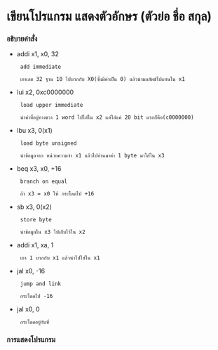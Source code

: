 # เขียนโปรแกรม แสดงตัวอักษร (ตัวย่อ ชื่อ สกุล)

### อธิบายคำสั่ง

 - addi x1, x0, 32
  
        add immediate
        
        เอาเลข 32 ฐาน 10 ไปบวกกับ X0(ซึ่งมีค่าเป็น 0) แล้วนำผลลัพธ์ไปแทนใน x1  

 - lui x2, 0xc0000000
 
        load upper immediate 
        
        นำค่าที่อยู่ทางขวา 1 word ไปใส่ใน x2 แต่ใส่แค่ 20 bit แรกก็คือ(c0000000)

 - lbu x3, 0(x1)

        load byte unsigned
        
        นำข้อมูลจาก หน่วยความจำ x1 แล้วไปอ่านมาค่า 1 byte มาใส่ใน x3
        
 - beq x3, x0, +16
 
        branch on equal
        
        ถ้า x3 = x0 ให้ กระโดดไป +16 
        
 - sb x3, 0(x2)
        
        store byte
        
        นำข้อมูลใน x3 ไปเก็บไว้ใน x2
        
 - addi x1, xa, 1

        เอา 1 บวกกับ x1 แล้วนำไปใส่ใน x1

 - jal x0, -16

        jump and link
        
        กระโดดไป -16

 - jal x0, 0
        
        กระโดดอยู่กับที่

### การแสดงโปรแกรม
 
